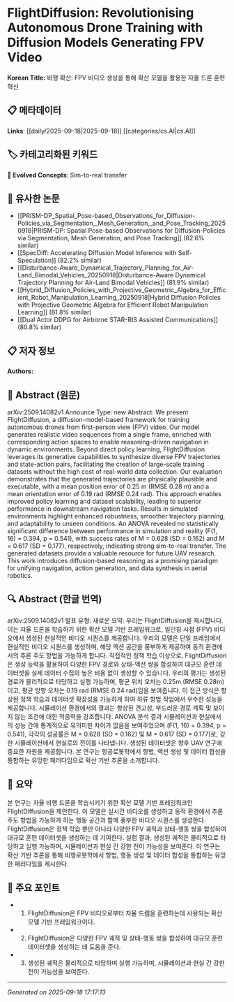 
# FlightDiffusion: Revolutionising Autonomous Drone Training with Diffusion Models Generating FPV Video

**Korean Title:** 비행 확산: FPV 비디오 생성을 통해 확산 모델을 활용한 자율 드론 훈련 혁신

## 📋 메타데이터

**Links**: [[daily/2025-09-18|2025-09-18]] [[categories/cs.AI|cs.AI]]

## 🏷️ 카테고리화된 키워드
**🚀 Evolved Concepts**: Sim-to-real transfer

## 🔗 유사한 논문
- [[PRISM-DP_Spatial_Pose-based_Observations_for_Diffusion-Policies_via_Segmentation,_Mesh_Generation,_and_Pose_Tracking_20250918|PRISM-DP: Spatial Pose-based Observations for Diffusion-Policies via Segmentation, Mesh Generation, and Pose Tracking]] (82.6% similar)
- [[SpecDiff: Accelerating Diffusion Model Inference with Self-Speculation]] (82.2% similar)
- [[Disturbance-Aware_Dynamical_Trajectory_Planning_for_Air-Land_Bimodal_Vehicles_20250918|Disturbance-Aware Dynamical Trajectory Planning for Air-Land Bimodal Vehicles]] (81.9% similar)
- [[Hybrid_Diffusion_Policies_with_Projective_Geometric_Algebra_for_Efficient_Robot_Manipulation_Learning_20250918|Hybrid Diffusion Policies with Projective Geometric Algebra for Efficient Robot Manipulation Learning]] (81.8% similar)
- [[Dual Actor DDPG for Airborne STAR-RIS Assisted Communications]] (80.8% similar)

## 📋 저자 정보

**Authors:** 

## 📄 Abstract (원문)

arXiv:2509.14082v1 Announce Type: new 
Abstract: We present FlightDiffusion, a diffusion-model-based framework for training autonomous drones from first-person view (FPV) video. Our model generates realistic video sequences from a single frame, enriched with corresponding action spaces to enable reasoning-driven navigation in dynamic environments. Beyond direct policy learning, FlightDiffusion leverages its generative capabilities to synthesize diverse FPV trajectories and state-action pairs, facilitating the creation of large-scale training datasets without the high cost of real-world data collection. Our evaluation demonstrates that the generated trajectories are physically plausible and executable, with a mean position error of 0.25 m (RMSE 0.28 m) and a mean orientation error of 0.19 rad (RMSE 0.24 rad). This approach enables improved policy learning and dataset scalability, leading to superior performance in downstream navigation tasks. Results in simulated environments highlight enhanced robustness, smoother trajectory planning, and adaptability to unseen conditions. An ANOVA revealed no statistically significant difference between performance in simulation and reality (F(1, 16) = 0.394, p = 0.541), with success rates of M = 0.628 (SD = 0.162) and M = 0.617 (SD = 0.177), respectively, indicating strong sim-to-real transfer. The generated datasets provide a valuable resource for future UAV research. This work introduces diffusion-based reasoning as a promising paradigm for unifying navigation, action generation, and data synthesis in aerial robotics.

## 🔍 Abstract (한글 번역)

arXiv:2509.14082v1 발표 유형: 새로운
요약: 우리는 FlightDiffusion을 제시합니다. 이는 자율 드론을 학습하기 위한 확산 모델 기반 프레임워크로, 일인칭 시점 (FPV) 비디오에서 생성된 현실적인 비디오 시퀀스를 제공합니다. 우리의 모델은 단일 프레임에서 현실적인 비디오 시퀀스를 생성하며, 해당 액션 공간을 풍부하게 제공하여 동적 환경에서의 추론 주도 항법을 가능하게 합니다. 직접적인 정책 학습 이상으로, FlightDiffusion은 생성 능력을 활용하여 다양한 FPV 경로와 상태-액션 쌍을 합성하여 대규모 훈련 데이터셋을 실제 데이터 수집의 높은 비용 없이 생성할 수 있습니다. 우리의 평가는 생성된 경로가 물리적으로 타당하고 실행 가능하며, 평균 위치 오차는 0.25m (RMSE 0.28m)이고, 평균 방향 오차는 0.19 rad (RMSE 0.24 rad)임을 보여줍니다. 이 접근 방식은 향상된 정책 학습과 데이터셋 확장성을 가능하게 하여 하류 항법 작업에서 우수한 성능을 제공합니다. 시뮬레이션 환경에서의 결과는 향상된 견고성, 부드러운 경로 계획 및 보이지 않는 조건에 대한 적응력을 강조합니다. ANOVA 분석 결과 시뮬레이션과 현실에서의 성능 간에 통계적으로 유의미한 차이가 없음을 보여주었으며 (F(1, 16) = 0.394, p = 0.541), 각각의 성공률은 M = 0.628 (SD = 0.162) 및 M = 0.617 (SD = 0.177)로, 강한 시뮬레이션에서 현실로의 전이를 나타냅니다. 생성된 데이터셋은 향후 UAV 연구에 중요한 자원을 제공합니다. 본 연구는 항공로봇학에서 항법, 액션 생성 및 데이터 합성을 통합하는 유망한 패러다임으로 확산 기반 추론을 소개합니다.

## 📝 요약

본 연구는 자율 비행 드론을 학습시키기 위한 확산 모델 기반 프레임워크인 FlightDiffusion을 제안한다. 이 모델은 실시간 비디오를 생성하고 동적 환경에서 추론 주도 항법을 가능하게 하는 행동 공간과 함께 풍부한 비디오 시퀀스를 생성한다. FlightDiffusion은 정책 학습 뿐만 아니라 다양한 FPV 궤적과 상태-행동 쌍을 합성하여 대규모 훈련 데이터셋을 생성하는 데 기여한다. 실험 결과, 생성된 궤적은 물리적으로 타당하고 실행 가능하며, 시뮬레이션과 현실 간 강한 전이 가능성을 보여준다. 이 연구는 확산 기반 추론을 통해 비행로봇학에서 항법, 행동 생성 및 데이터 합성을 통합하는 유망한 패러다임을 제시한다.

## 🎯 주요 포인트

- 1. FlightDiffusion은 FPV 비디오로부터 자율 드롐을 훈련하는데 사용되는 확산 모델 기반 프레임워크이다.

- 2. FlightDiffusion은 다양한 FPV 궤적 및 상태-행동 쌍을 합성하여 대규모 훈련 데이터셋을 생성하는 데 도움을 준다.

- 3. 생성된 궤적은 물리적으로 타당하며 실행 가능하며, 시뮬레이션과 현실 간 강한 전이 가능성을 보여준다.

---

*Generated on 2025-09-18 17:17:13*
